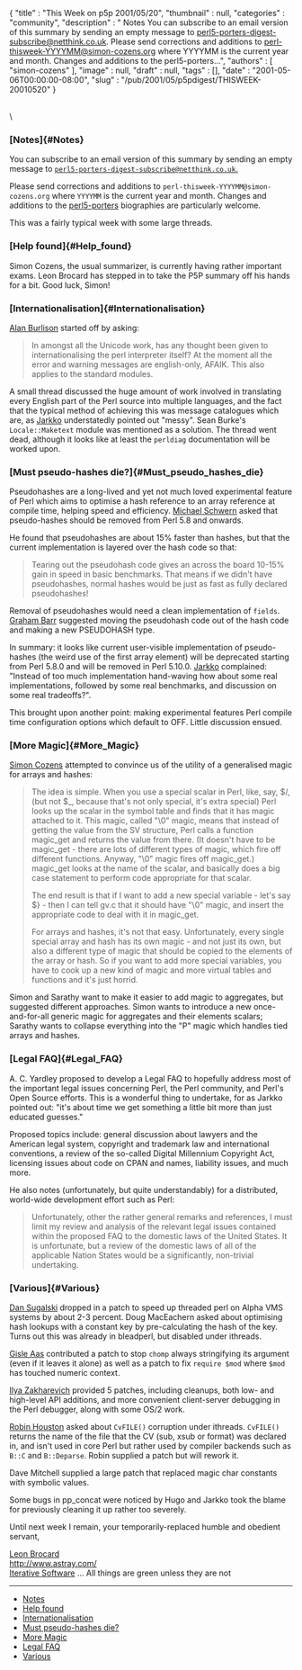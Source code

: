 {
   "title" : "This Week on p5p 2001/05/20",
   "thumbnail" : null,
   "categories" : "community",
   "description" : " Notes You can subscribe to an email version of this summary by sending an empty message to perl5-porters-digest-subscribe@netthink.co.uk. Please send corrections and additions to perl-thisweek-YYYYMM@simon-cozens.org where YYYYMM is the current year and month. Changes and additions to the perl5-porters...",
   "authors" : [
      "simon-cozens"
   ],
   "image" : null,
   "draft" : null,
   "tags" : [],
   "date" : "2001-05-06T00:00:00-08:00",
   "slug" : "/pub/2001/05/p5pdigest/THISWEEK-20010520"
}





\
\
### [Notes]{#Notes}

You can subscribe to an email version of this summary by sending an
empty message to
[`perl5-porters-digest-subscribe@netthink.co.uk`.](mailto:perl5-porters-digest-subscribe@netthink.co.uk)

Please send corrections and additions to
`perl-thisweek-YYYYMM@simon-cozens.org` where `YYYYMM` is the current
year and month. Changes and additions to the
[perl5-porters](http://simon-cozens.org/writings/whos-who.html)
biographies are particularly welcome.

This was a fairly typical week with some large threads.

### [Help found]{#Help_found}

Simon Cozens, the usual summarizer, is currently having rather important
exams. Leon Brocard has stepped in to take the P5P summary off his hands
for a bit. Good luck, Simon!

### [Internationalisation]{#Internationalisation}

[Alan Burlison](http://simon-cozens.org/writings/whos-who.html#BURLISON)
started off by asking:

> In amongst all the Unicode work, has any thought been given to
> internationalising the perl interpreter itself? At the moment all the
> error and warning messages are english-only, AFAIK. This also applies
> to the standard modules.

A small thread discussed the huge amount of work involved in translating
every English part of the Perl source into multiple languages, and the
fact that the typical method of achieving this was message catalogues
which are, as
[Jarkko](http://simon-cozens.org/writings/whos-who.html#HIETANIEMI)
understatedly pointed out "messy". Sean Burke's `Locale::Maketext`
module was mentioned as a solution. The thread went dead, although it
looks like at least the `perldiag` documentation will be worked upon.

### [Must pseudo-hashes die?]{#Must_pseudo_hashes_die}

Pseudohashes are a long-lived and yet not much loved experimental
feature of Perl which aims to optimise a hash reference to an array
reference at compile time, helping speed and efficiency. [Michael
Schwern](http://simon-cozens.org/writings/whos-who.html#SCHWERN) asked
that pseudo-hashes should be removed from Perl 5.8 and onwards.

He found that pseudohashes are about 15% faster than hashes, but that
the current implementation is layered over the hash code so that:

> Tearing out the pseudohash code gives an across the board 10-15% gain
> in speed in basic benchmarks. That means if we didn't have
> pseudohashes, normal hashes would be just as fast as fully declared
> pseudohashes!

Removal of pseudohashes would need a clean implementation of `fields`.
[Graham Barr](http://simon-cozens.org/writings/whos-who.html#BARR)
suggested moving the pseudohash code out of the hash code and making a
new PSEUDOHASH type.

In summary: it looks like current user-visible implementation of
pseudo-hashes (the weird use of the first array element) will be
deprecated starting from Perl 5.8.0 and will be removed in Perl 5.10.0.
[Jarkko](http://simon-cozens.org/writings/whos-who.html#HIETANIEMI)
complained: "Instead of too much implementation hand-waving how about
some real implementations, followed by some real benchmarks, and
discussion on some real tradeoffs?".

This brought upon another point: making experimental features Perl
compile time configuration options which default to OFF. Little
discussion ensued.

### [More Magic]{#More_Magic}

[Simon Cozens](http://simon-cozens.org/writings/whos-who.html#COZENS)
attempted to convince us of the utility of a generalised magic for
arrays and hashes:

> The idea is simple. When you use a special scalar in Perl, like, say,
> \$/, (but not \$\_, because that's not only special, it's extra
> special) Perl looks up the scalar in the symbol table and finds that
> it has magic attached to it. This magic, called "\\0" magic, means
> that instead of getting the value from the SV structure, Perl calls a
> function magic\_get and returns the value from there. (It doesn't have
> to be magic\_get - there are lots of different types of magic, which
> fire off different functions. Anyway, "\\0" magic fires off
> magic\_get.) magic\_get looks at the name of the scalar, and basically
> does a big case statement to perform code appropriate for that scalar.
>
> The end result is that if I want to add a new special variable - let's
> say \$} - then I can tell gv.c that it should have "\\0" magic, and
> insert the appropriate code to deal with it in magic\_get.
>
> For arrays and hashes, it's not that easy. Unfortunately, every single
> special array and hash has its own magic - and not just its own, but
> also a different type of magic that should be copied to the elements
> of the array or hash. So if you want to add more special variables,
> you have to cook up a new kind of magic and more virtual tables and
> functions and it's just horrid.

Simon and Sarathy want to make it easier to add magic to aggregates, but
suggested different approaches. Simon wants to introduce a new
once-and-for-all generic magic for aggregates and their elements
scalars; Sarathy wants to collapse everything into the "P" magic which
handles tied arrays and hashes.

### [Legal FAQ]{#Legal_FAQ}

A. C. Yardley proposed to develop a Legal FAQ to hopefully address most
of the important legal issues concerning Perl, the Perl community, and
Perl's Open Source efforts. This is a wonderful thing to undertake, for
as Jarkko pointed out: "it's about time we get something a little bit
more than just educated guesses."

Proposed topics include: general discussion about lawyers and the
American legal system, copyright and trademark law and international
conventions, a review of the so-called Digital Millennium Copyright Act,
licensing issues about code on CPAN and names, liability issues, and
much more.

He also notes (unfortunately, but quite understandably) for a
distributed, world-wide development effort such as Perl:

> Unfortunately, other the rather general remarks and references, I must
> limit my review and analysis of the relevant legal issues contained
> within the proposed FAQ to the domestic laws of the United States. It
> is unfortunate, but a review of the domestic laws of all of the
> applicable Nation States would be a significantly, non-trivial
> undertaking.

### [Various]{#Various}

[Dan Sugalski](http://simon-cozens.org/writings/whos-who.html#SUGALSKI)
dropped in a patch to speed up threaded perl on Alpha VMS systems by
about 2-3 percent.
Doug MacEachern asked about optimising hash lookups with a constant key
by pre-calculating the hash of the key. Turns out this was already in
bleadperl, but disabled under ithreads.

[Gisle Aas](http://simon-cozens.org/writings/whos-who.html#AAS)
contributed a patch to stop `chomp` always stringifying its argument
(even if it leaves it alone) as well as a patch to fix `require $mod`
where `$mod` has touched numeric context.

[Ilya
Zakharevich](http://simon-cozens.org/writings/whos-who.html#ZAKHAREVICH)
provided 5 patches, including cleanups, both low- and high-level API
additions, and more convenient client-server debugging in the Perl
debugger, along with some OS/2 work.

[Robin Houston](http://simon-cozens.org/writings/whos-who.html#HOUSTON)
asked about `CvFILE()` corruption under ithreads. `CvFILE()` returns the
name of the file that the CV (sub, xsub or format) was declared in, and
isn't used in core Perl but rather used by compiler backends such as
`B::C` and `B::Deparse`. Robin supplied a patch but will rework it.

Dave Mitchell supplied a large patch that replaced magic char constants
with symbolic values.

Some bugs in pp\_concat were noticed by Hugo and Jarkko took the blame
for previously cleaning it up rather too severely.

Until next week I remain, your temporarily-replaced humble and obedient
servant,

[Leon Brocard](mailto:leon@iterative-software.com)\
<http://www.astray.com/>\
[Iterative Software](http://www.iterative-software.com/)
... All things are green unless they are not

------------------------------------------------------------------------

-   [Notes](#Notes)
-   [Help found](#Help_found)
-   [Internationalisation](#Internationalisation)
-   [Must pseudo-hashes die?](#Must_pseudo_hashes_die)
-   [More Magic](#More_Magic)
-   [Legal FAQ](#Legal_FAQ)
-   [Various](#Various)


